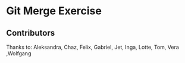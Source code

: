 # Git Merge Exercise

## Contributors

Thanks to: Aleksandra, Chaz, Felix, Gabriel, Jet, Inga, Lotte, Tom, Vera ,Wolfgang
